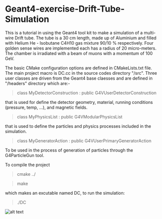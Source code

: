 # Geant4-exercise-Drift-Tube-Simulation
This is a tutorial in using the Geant4 tool kit to make a simulation of a multi-wire Drift tube.
The tube is a 30 cm length, made up of Aluminium and filled with Helium He - Isobutane C4H10 gas mixture 90/10 % respectively. Four golden sense wires are implemented each has a radius of 20 micro-meters.
The chamber is irradiated with a beam of muons with a momentum of 100 GeV. 

The basic CMake configuration options are defined in CMakeLists.txt file. The main project macro is DC.cc in the source codes directory "/src".
Three user classes are driven from the Geant4 base claesses and are defined in "/headers" directory which are:-

> class MyDetectorConstruction : public G4VUserDetectorConstruction

that is used for define the detector geometry, material, running conditions (pressure, temp, ...), and magnetic fields.
> class MyPhysicsList : public G4VModularPhysicsList

that is used to define the particles and physics processes included in the simulation.
> class MyGeneratorAction : public G4VUserPrimaryGeneratorAction

To be used in the process of generation of particles through the G4ParticleGun tool.

To compile the project

> cmake ../

> make

which makes an excutable named DC, to run the simulation:
> ./DC

![alt text](https://github.com/MagdyLouka/Geant4-exercise-Drift-Tube-Simulation/blob/Pics/DC_1.jpg?raw=true)

